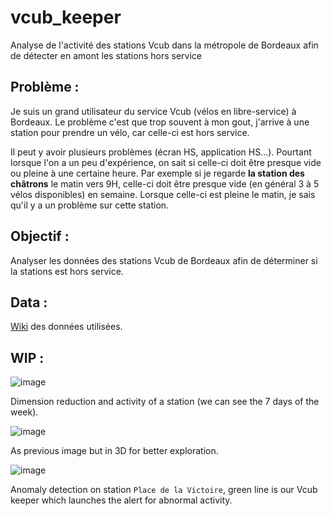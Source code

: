 # vcub_keeper
Analyse de l'activité des stations Vcub dans la métropole de Bordeaux afin de détecter en amont les stations hors service

## Problème : 

Je suis un grand utilisateur du service Vcub (vélos en libre-service) à Bordeaux. Le problème c'est que trop souvent à mon gout, j'arrive à une station pour prendre un vélo, car celle-ci est hors service.

Il peut y avoir plusieurs problèmes (écran HS, application HS...). Pourtant lorsque l'on a un peu d'expérience, on sait si celle-ci doit être presque vide ou pleine à une certaine heure. Par exemple si je regarde **la station des châtrons** le matin vers 9H, celle-ci doit être presque vide (en général 3 à 5 vélos disponibles) en semaine. Lorsque celle-ci est pleine le matin, je sais qu'il y a un problème sur cette station.

## Objectif : 

Analyser les données des stations Vcub de Bordeaux afin de déterminer si la stations est hors service.

## Data :

[Wiki](https://github.com/armgilles/vcub_keeper/blob/master/data/wiki_data.md) des données utilisées.

## WIP : 

![image](https://user-images.githubusercontent.com/8374843/94968006-6d7d5000-0500-11eb-853b-7b944a11bb26.png)

Dimension reduction and activity of a station (we can see the 7 days of the week).

![image](https://user-images.githubusercontent.com/8374843/94968827-e630dc00-0501-11eb-9130-128679683423.png)

As previous image but in 3D for better exploration.

![image](https://user-images.githubusercontent.com/8374843/94968688-a8cc4e80-0501-11eb-8ad5-3c667ad730e5.png)

Anomaly detection on station `Place de la Victoire`, green line is our Vcub keeper which launches the alert for abnormal activity.
